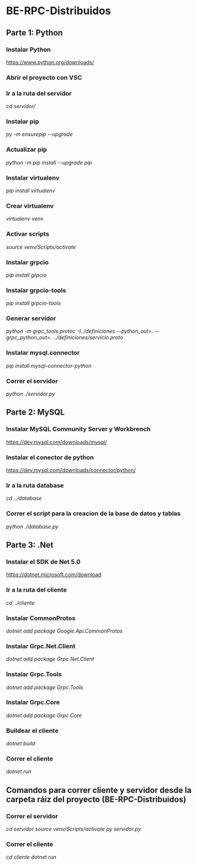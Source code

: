 # BE-RPC-Distribuidos

## Parte 1: Python

### Instalar Python

https://www.python.org/downloads/

### Abrir el proyecto con VSC

### Ir a la ruta del servidor

_cd servidor/_

### Instalar pip

_py -m ensurepip --upgrade_

### Actualizar pip

_python -m pip install --upgrade pip_

### Instalar virtualenv

_pip install virtualenv_

### Crear virtualenv

_virtualenv venv_

### Activar scripts

_source venv/Scripts/activate_

### Instalar grpcio

_pip install grpcio_

### Instalar grpcio-tools

_pip install grpcio-tools_

### Generar servidor

_python -m grpc_tools.protoc -I../definiciones --python_out=. --grpc_python_out=. ../definiciones/servicio.proto_

### Instalar mysql.connector

_pip install mysql-connector-python_

### Correr el servidor

_python ./servidor.py_

## Parte 2: MySQL

### Instalar MySQL Community Server y Workbrench

https://dev.mysql.com/downloads/mysql/

### Instalar el conector de python

https://dev.mysql.com/downloads/connector/python/

### Ir a la ruta database

_cd ../database_

### Correr el script para la creacion de la base de datos y tablas

_python ./database.py_

## Parte 3: .Net

### Instalar el SDK de Net 5.0

https://dotnet.microsoft.com/download

### Ir a la ruta del cliente

_cd ../cliente_

### Instalar CommonProtos

_dotnet add package Google.Api.CommonProtos_

### Instalar Grpc.Net.Client

_dotnet add package Grpc.Net.Client_

### Instalar Grpc.Tools

_dotnet add package Grpc.Tools_

### Instalar Grpc.Core

_dotnet add package Grpc.Core_

### Buildear el cliente

_dotnet build_

### Correr el cliente

_dotnet run_

## Comandos para correr cliente y servidor desde la carpeta ráiz del proyecto (BE-RPC-Distribuidos)

### Correr el servidor

_cd servidor_
_source venv/Scripts/activate_
_py servidor.py_

### Correr el cliente

_cd cliente_
_dotnet run_